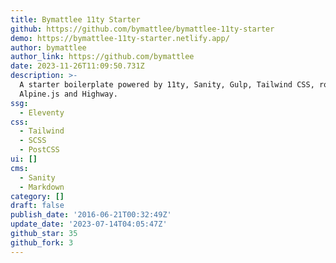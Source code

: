 ```yaml
---
title: Bymattlee 11ty Starter
github: https://github.com/bymattlee/bymattlee-11ty-starter
demo: https://bymattlee-11ty-starter.netlify.app/
author: bymattlee
author_link: https://github.com/bymattlee
date: 2023-11-26T11:09:50.731Z
description: >-
  A starter boilerplate powered by 11ty, Sanity, Gulp, Tailwind CSS, rollup.js,
  Alpine.js and Highway.
ssg:
  - Eleventy
css:
  - Tailwind
  - SCSS
  - PostCSS
ui: []
cms:
  - Sanity
  - Markdown
category: []
draft: false
publish_date: '2016-06-21T00:32:49Z'
update_date: '2023-07-14T04:05:47Z'
github_star: 35
github_fork: 3
---
```

